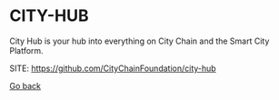 # CITY-HUB
 
 City Hub is your hub into everything on City Chain and the Smart City Platform.
 
 SITE: https://github.com/CityChainFoundation/city-hub

 [Go back](https://portable-linux-apps.github.io/apps.html)
